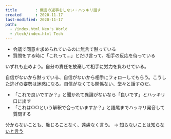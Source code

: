 ```yaml
---
title        : 無言の返事をしない・ハッキリ話す
created      : 2020-11-17
last-modified: 2020-11-17
path:
  - /index.html Neo's World
  - /tech/index.html Tech
---
```


- 会議で同意を求められているのに無言で黙っている
- 質問をする時に「これって…」とだけ言って、相手の反応を待っている

いずれも止めよう。自分の責任を放棄して相手に労力を負わせている。

自信がないから黙っている、自信がないから相手にフォローしてもらう。こうした逃げの姿勢は迷惑になる。自信がなくても関係ない、堂々と話すのだ。

- 「これで良いですか？」と聞かれて異論がないなら「良いです」とハッキリ口に出す
- 「これは○○という解釈で合っていますか？」と語尾までハッキリ発音して質問する

分からないことも、恥じることなく、遠慮なく言う。 → [知らないことは知らないと言う](i-dont-know.html)

